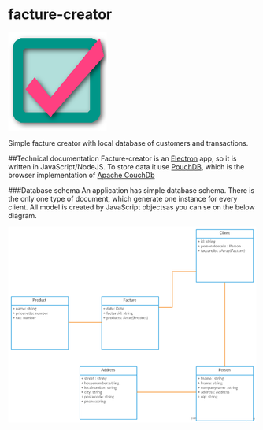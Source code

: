 # facture-creator
![Logo](src/assets/img/icon.png)

Simple facture creator with local database of customers and transactions. 

##Technical documentation
Facture-creator is an [Electron](https://github.com/electron/electron) app, so it is written in JavaScript/NodeJS. To store data it use [PouchDB](https://github.com/pouchdb/pouchdb), which is the browser implementation of [Apache CouchDb](https://github.com/apache/couchdb)

###Database schema
An application has simple database schema. There is the only one type of document, which generate one instance for every client. All model is created by JavaScript objectsas you can se on the below diagram.


![Class diagram](src/assets/img/facture-creator-class-model.png)


